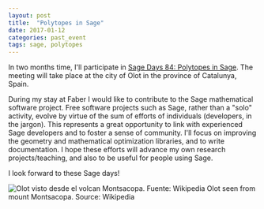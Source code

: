 ```yaml
---
layout: post
title:  "Polytopes in Sage"
date: 2017-01-12
categories: past_event
tags: sage, polytopes
---
```


In two months time, I'll participate in [Sage Days 84: Polytopes in Sage](https://wiki.sagemath.org/days84). The meeting will take place at the city of Olot in the province of Catalunya, Spain. 
 

During my stay at Faber I would like to contribute to the Sage mathematical software project. Free software projects such as Sage, rather than a "solo" activity, evolve by virtue of the sum of efforts of individuals (developers, in the jargon). This represents a great opportunity to link with experienced Sage developers and to foster a sense of community. I'll focus on improving the geometry and mathematical optimization libraries, and to write documentation. I hope these efforts will advance my own research projects/teaching, and also to be useful for people using Sage.


I look forward to these Sage days!

![Olot visto desde el volcan Montsacopa. Fuente: Wikipedia](https://upload.wikimedia.org/wikipedia/commons/thumb/e/e4/Olot_urban_view_from_Montsacopa_volcano.jpg/2880px-Olot_urban_view_from_Montsacopa_volcano.jpg)
Olot seen from mount Montsacopa. Source: Wikipedia